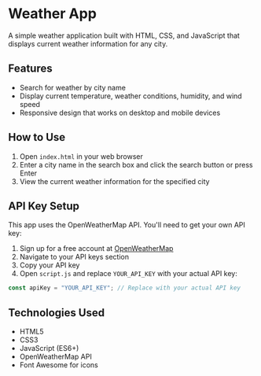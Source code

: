 # Weather App

A simple weather application built with HTML, CSS, and JavaScript that displays current weather information for any city.

## Features

- Search for weather by city name
- Display current temperature, weather conditions, humidity, and wind speed
- Responsive design that works on desktop and mobile devices

## How to Use

1. Open `index.html` in your web browser
2. Enter a city name in the search box and click the search button or press Enter
3. View the current weather information for the specified city

## API Key Setup

This app uses the OpenWeatherMap API. You'll need to get your own API key:

1. Sign up for a free account at [OpenWeatherMap](https://openweathermap.org/api)
2. Navigate to your API keys section
3. Copy your API key
4. Open `script.js` and replace `YOUR_API_KEY` with your actual API key:

```javascript
const apiKey = "YOUR_API_KEY"; // Replace with your actual API key
```

## Technologies Used

- HTML5
- CSS3
- JavaScript (ES6+)
- OpenWeatherMap API
- Font Awesome for icons 